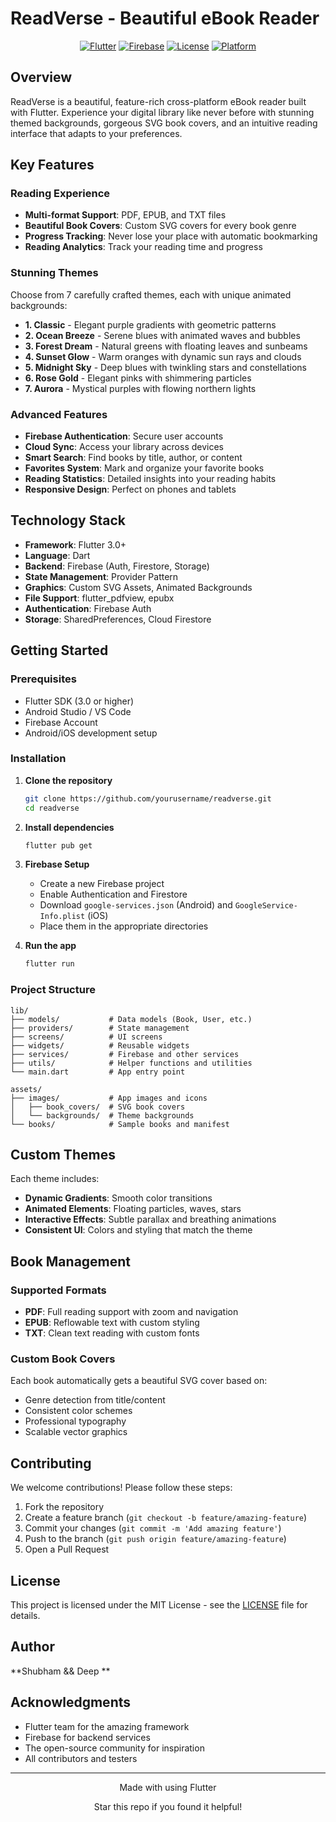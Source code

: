 #  ReadVerse - Beautiful eBook Reader

<div align="center">
  
  [![Flutter](https://img.shields.io/badge/Flutter-3.0+-blue.svg)](https://flutter.dev)
  [![Firebase](https://img.shields.io/badge/Firebase-Enabled-orange.svg)](https://firebase.google.com)
  [![License](https://img.shields.io/badge/License-MIT-green.svg)](LICENSE)
  [![Platform](https://img.shields.io/badge/Platform-Android%20%7C%20iOS-lightgrey.svg)](https://flutter.dev)
</div>

##  Overview

ReadVerse is a beautiful, feature-rich cross-platform eBook reader built with Flutter. Experience your digital library like never before with stunning themed backgrounds, gorgeous SVG book covers, and an intuitive reading interface that adapts to your preferences.

##  Key Features

###  Reading Experience
- **Multi-format Support**: PDF, EPUB, and TXT files
- **Beautiful Book Covers**: Custom SVG covers for every book genre
- **Progress Tracking**: Never lose your place with automatic bookmarking
- **Reading Analytics**: Track your reading time and progress

###  Stunning Themes
Choose from 7 carefully crafted themes, each with unique animated backgrounds:

- **1. Classic** - Elegant purple gradients with geometric patterns
- **2. Ocean Breeze** - Serene blues with animated waves and bubbles  
- **3. Forest Dream** - Natural greens with floating leaves and sunbeams
- **4. Sunset Glow** - Warm oranges with dynamic sun rays and clouds
- **5. Midnight Sky** - Deep blues with twinkling stars and constellations
- **6. Rose Gold** - Elegant pinks with shimmering particles
- **7. Aurora** - Mystical purples with flowing northern lights

###  Advanced Features
- **Firebase Authentication**: Secure user accounts
- **Cloud Sync**: Access your library across devices
- **Smart Search**: Find books by title, author, or content
- **Favorites System**: Mark and organize your favorite books
- **Reading Statistics**: Detailed insights into your reading habits
- **Responsive Design**: Perfect on phones and tablets

##  Technology Stack

- **Framework**: Flutter 3.0+
- **Language**: Dart
- **Backend**: Firebase (Auth, Firestore, Storage)
- **State Management**: Provider Pattern
- **Graphics**: Custom SVG Assets, Animated Backgrounds
- **File Support**: flutter_pdfview, epubx
- **Authentication**: Firebase Auth
- **Storage**: SharedPreferences, Cloud Firestore

##  Getting Started

### Prerequisites
- Flutter SDK (3.0 or higher)
- Android Studio / VS Code
- Firebase Account
- Android/iOS development setup

### Installation

1. **Clone the repository**
   ```bash
   git clone https://github.com/yourusername/readverse.git
   cd readverse
   ```

2. **Install dependencies**
   ```bash
   flutter pub get
   ```

3. **Firebase Setup**
   - Create a new Firebase project
   - Enable Authentication and Firestore
   - Download `google-services.json` (Android) and `GoogleService-Info.plist` (iOS)
   - Place them in the appropriate directories

4. **Run the app**
   ```bash
   flutter run
   ```

### Project Structure
```
lib/
├── models/           # Data models (Book, User, etc.)
├── providers/        # State management
├── screens/          # UI screens
├── widgets/          # Reusable widgets
├── services/         # Firebase and other services
├── utils/            # Helper functions and utilities
└── main.dart         # App entry point

assets/
├── images/           # App images and icons
│   ├── book_covers/  # SVG book covers
│   └── backgrounds/  # Theme backgrounds
└── books/            # Sample books and manifest
```

##  Custom Themes

Each theme includes:
- **Dynamic Gradients**: Smooth color transitions
- **Animated Elements**: Floating particles, waves, stars
- **Interactive Effects**: Subtle parallax and breathing animations
- **Consistent UI**: Colors and styling that match the theme

##  Book Management

### Supported Formats
- **PDF**: Full reading support with zoom and navigation
- **EPUB**: Reflowable text with custom styling
- **TXT**: Clean text reading with custom fonts

### Custom Book Covers
Each book automatically gets a beautiful SVG cover based on:
- Genre detection from title/content
- Consistent color schemes
- Professional typography
- Scalable vector graphics

##  Contributing

We welcome contributions! Please follow these steps:

1. Fork the repository
2. Create a feature branch (`git checkout -b feature/amazing-feature`)
3. Commit your changes (`git commit -m 'Add amazing feature'`)
4. Push to the branch (`git push origin feature/amazing-feature`)
5. Open a Pull Request

##  License

This project is licensed under the MIT License - see the [LICENSE](LICENSE) file for details.

##  Author

**Shubham && Deep **

##  Acknowledgments

- Flutter team for the amazing framework
- Firebase for backend services
- The open-source community for inspiration
- All contributors and testers

---

<div align="center">
  <p>Made with  using Flutter</p>
  <p> Star this repo if you found it helpful!</p>
</div>

